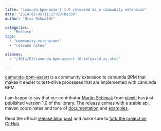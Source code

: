 ```yaml
---
title: "camunda-bpm-assert 1.0 released as a community extension"
date: "2014-03-05T11:17:00+01:00"
author: "Nico Rehwaldt"

categories:
  - "Release"
tags: 
  - "community-extensions"
  - "release notes"

aliases:
  - "/2014/03/camunda-bpm-assert-10-released-as.html"

---
```


<a href="https://github.com/camunda/camunda-bpm-assert" target="_blank">camunda-bpm-assert</a>&nbsp;is a community extension to camunda BPM&nbsp;that makes it easier to test-drive processes that are implemented with camunda BPM.<br />
<br />
I am happy to say that our contributor&nbsp;<a href="https://twitter.com/MartinSchimak" target="_blank">Martin Schimak</a>&nbsp;from&nbsp;<a href="http://plexiti.com/" target="_blank">plexiti</a>&nbsp;has just published version 1.0 of the library. The release comes with a stable api, maven coordinates and tons of&nbsp;<a href="https://github.com/camunda/camunda-bpm-assert/blob/master/camunda-bpm-assert/README.md" target="_blank">documentation</a>&nbsp;and <a href="https://github.com/camunda/camunda-bpm-assert" target="_blank">examples</a>.<br />
<br />
Read the offical <a href="http://plexiti.com/planet/2014/03/camunda-bpm-assert-released" target="_blank">release blog post</a> and make sure to <a href="https://github.com/camunda/camunda-bpm-assert" target="_blank">fork the project on GitHub</a>.